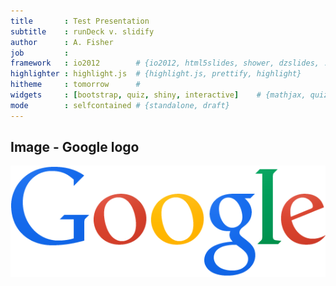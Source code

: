 ```yaml
---
title       : Test Presentation 
subtitle    : runDeck v. slidify
author      : A. Fisher
job         : 
framework   : io2012        # {io2012, html5slides, shower, dzslides, ...}
highlighter : highlight.js  # {highlight.js, prettify, highlight}
hitheme     : tomorrow      # 
widgets     : [bootstrap, quiz, shiny, interactive]    # {mathjax, quiz, bootstrap}
mode        : selfcontained # {standalone, draft}
---
```


## Image - Google logo

![alt text](google_logo.png)





